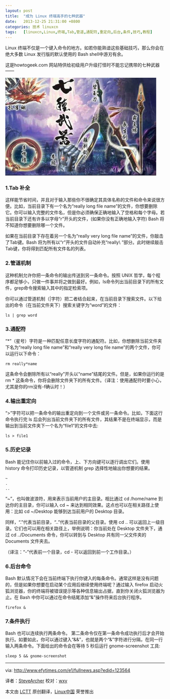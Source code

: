 ```yaml
---
layout: post
title:	"成为 Linux 终端高手的七种武器"
date:	2013-12-25 21:31:00 +0800 
categories:	技术 linuxcn 
tags:	[linuxcn,Linux,终端,Tab,管道,通配符,重定向,后台,条件,技巧,教程]
---
```



Linux 终端不仅是一个键入命令的地方。如若你能熟谙这些基础技巧，那么你会在绝大多数 Linux 发行版的默认使用的 Bash shell中游刃有余。


这是howtogeek.com 网站特供给初级用户升级打怪时不能忘记携带的七种武器——


![](/Asserts/Images/album/201312/25/211247eocsvcesikucoic9.jpg)


### 1.Tab 补全


这样能节省时间，并且对于输入那些你不很确定其具体名称的文件和命令来说很方便。比如，当前目录下有一个名为“really long file name”的文件，你想要删除它。你可以输入完整的文件名，但是你必须确保正确地输入了空格和每个字母。若当前目录下还有许多以字母“r”开头的文件，(如果你没有正确地输入字符) Bash 将不知道你想要删除哪一个文件。


如果在当前目录下存在着另一个名为“really very long file name”的文件，你敲击了Tab键。Bash 将为所有以“r”开头的文件自动补充“really\ ”部分。此时继续敲击Tab键，你将得到匹配所有文件名的列表。


### 2.管道机制


这种机制允许你把一条命令的输出传送到另一条命令。按照 UNIX 哲学，每个程序都足够小，只做一件事并将之做到最好。例如，ls命令列出当前目录下的所有文件，grep命令搜索输入其中的指定检索项。


你可以通过管道机制（|字符）把二者结合起来，在当前目录下搜索文件。以下给出的命令（在当前文件夹下）搜索关键字为“word”的文件：



```
ls | grep word

```

### 3.通配符


“\*”（星号）字符是一种匹配任意长度字符的通配符。比如，你想删除当前文件夹下名为“really long file name”和“really very long file name”的两个文件，你可以运行以下命令：



```
rm really*name

```

这条命令会删除所有以“really”开头以“name”结尾的文件。但是，如果你运行的是 rm \* 这条命令，你将会删除文件夹下的所有文件。（译注：使用通配符时要小心，尤其是你的rm没有-f确认时！）


### 4.输出重定向


“>”字符可以把一条命令的输出重定向到一个文件或另一条命令。比如，下面这行命令执行完 ls 后会列出当前文件夹下的所有文件，其结果不是在终端显示，而是输出到当前文件夹下一个名为“file1”的文件中去:



```
ls > file1

```

### 5.历史记录


Bash 能记住你以前输入过的命令，上、下方向键可以逐行调出它们。使用 history 命令打印历史记录，以管道机制 grep 选择性地输出你想要的结果。



```
~
. 
..

```

“~”，也叫做波浪符，用来表示当前用户的主目录。相比通过 cd /home/name 到达你的主目录，你可以输入 cd ~ 来达到相同效果。这点也可以在相关路径上使用：比如 cd ~/Desktop 能够到达当前用户的 Desktop 目录。


同样，“.”代表当前目录，“..”代表当前目录的父目录。使用 cd .. 可以返回上一级目录。它们也可以用在相关路径上，举例说明：你当前处在 Desktop 文件夹下，通过 cd ../Documents 命令，你可以转到与 Desktop 共有同一父文件夹的 Documents 文件夹去。


（译注：“-”代表前一个目录，cd - 可以返回到前一个工作目录。）


### 6.后台命令


Bash 默认情况下会在当前终端下执行你键入的每条命令。通常这样是没有问题的，但是如果你想要在启动某个应用后继续使用终端呢？通过输入 firefox 启动火狐浏览器，你的终端将被错误提示等各种信息输出占据，直到你关闭火狐浏览器为止。在 Bash 中你可以通过在命令结尾添加“&”操作符来后台执行程序。



```
firefox &

```

### 7.条件执行


Bash 也可以连续执行两条命令。 第二条命令仅在第一条命令成功执行后才会开始执行。如要如此，你可以通过键入“&&”，也就是两个“&”字符进行分隔，在同一行输入两条命令。下面给出的命令会在等待 5 秒后运行 gnome-screenshot 工具:



```
sleep 5 && gnome-screenshot 

```



---


via: <http://www.efytimes.com/e1/fullnews.asp?edid=123564>


译者：[SteveArcher](https://github.com/SteveArcher) 校对：[wxy](https://github.com/wxy)


本文由 [LCTT](https://github.com/LCTT/TranslateProject) 原创翻译，[Linux中国](http://linux.cn/) 荣誉推出
